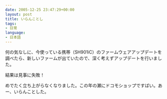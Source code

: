 ```yaml
---
date: 2005-12-25 23:47:29+00:00
layout: post
title: いらんことし
tags:
- 日常
language:
- 日本語
---
```


何の気なしに、今使っている携帯（SH901iC）のファームウェアアップデートを調べたら、新しいファームが出ていたので、深く考えずアップデートを行いました。

結果は見事に失敗！

めでたく立ち上がらなくなりました。この年の瀬にドコモショップですばい。あー、いらんことした。
